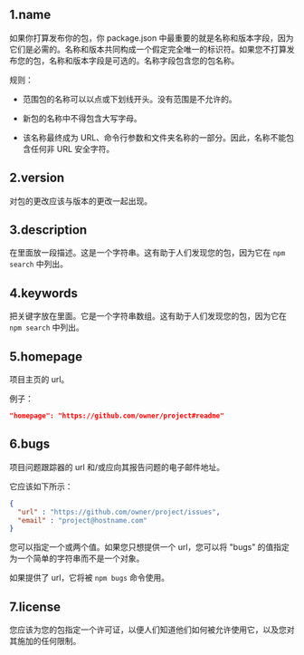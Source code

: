 ## 1.name

如果你打算发布你的包，你 package.json 中最重要的就是名称和版本字段，因为它们是必需的。名称和版本共同构成一个假定完全唯一的标识符。如果您不打算发布您的包，名称和版本字段是可选的。名称字段包含您的包名称。

规则：

- 范围包的名称可以以点或下划线开头。没有范围是不允许的。

- 新包的名称中不得包含大写字母。
- 该名称最终成为 URL、命令行参数和文件夹名称的一部分。因此，名称不能包含任何非 URL 安全字符。

## 2.version

对包的更改应该与版本的更改一起出现。

## 3.description

在里面放一段描述。这是一个字符串。这有助于人们发现您的包，因为它在 `npm search` 中列出。

## 4.keywords

把关键字放在里面。它是一个字符串数组。这有助于人们发现您的包，因为它在 `npm search` 中列出。

## 5.homepage

项目主页的 url。

例子：

```json
"homepage": "https://github.com/owner/project#readme"
```

## 6.bugs

项目问题跟踪器的 url 和/或应向其报告问题的电子邮件地址。

它应该如下所示：

```json
{
  "url" : "https://github.com/owner/project/issues",
  "email" : "project@hostname.com"
}
```

您可以指定一个或两个值。如果您只想提供一个 url，您可以将 "bugs" 的值指定为一个简单的字符串而不是一个对象。

如果提供了 url，它将被 `npm bugs` 命令使用。

## 7.license

您应该为您的包指定一个许可证，以便人们知道他们如何被允许使用它，以及您对其施加的任何限制。
